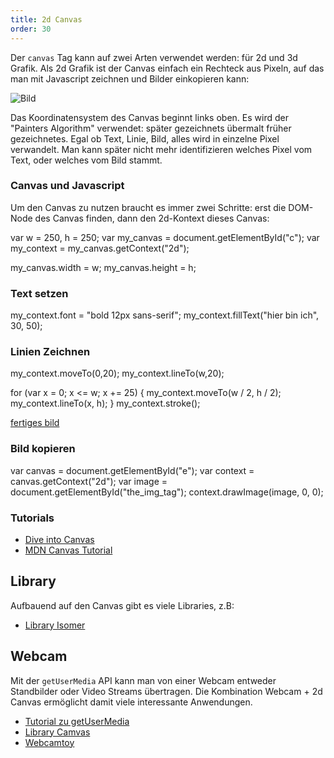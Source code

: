 ```yaml
---
title: 2d Canvas
order: 30
---
```



Der `canvas` Tag kann auf zwei Arten verwendet werden: für 2d und 3d Grafik.
Als 2d Grafik ist der Canvas einfach ein Rechteck aus Pixeln, auf das
man mit Javascript zeichnen und Bilder einkopieren kann:

![Bild](/images/canvas.png)

Das Koordinatensystem des Canvas beginnt links oben. Es wird der "Painters Algorithm"
verwendet: später gezeichnets übermalt früher gezeichnetes.  Egal ob Text, Linie,
Bild, alles wird in einzelne Pixel verwandelt.  Man kann später nicht mehr identifizieren
welches Pixel vom Text, oder welches vom Bild stammt.

### Canvas und Javascript

Um den Canvas zu nutzen braucht es immer zwei Schritte:
erst die DOM-Node des Canvas finden, dann den 2d-Kontext dieses
Canvas:

<javascript>
var w = 250,
    h = 250;
var my_canvas = document.getElementById("c");
var my_context = my_canvas.getContext("2d");

my_canvas.width = w;
my_canvas.height = h;
</javascript>

### Text setzen

<javascript>
my_context.font = "bold 12px sans-serif";
my_context.fillText("hier bin ich", 30, 50);
</javascript>

### Linien Zeichnen

<javascript>
my_context.moveTo(0,20);
my_context.lineTo(w,20);

for (var x = 0; x <= w; x += 25) {
    my_context.moveTo(w / 2, h / 2);
    my_context.lineTo(x, h);
}
my_context.stroke();
</javascript>

[fertiges bild](https://jsfiddle.net/bjelline/Gu83s/)

### Bild kopieren

<javascript>
var canvas = document.getElementById("e");
var context = canvas.getContext("2d");
var image = document.getElementById("the_img_tag");
context.drawImage(image, 0, 0);
</javascript>

### Tutorials

* [Dive into Canvas](http://diveintohtml5.info/canvas.html)
* [MDN Canvas Tutorial](https://developer.mozilla.org/en-US/docs/Web/API/Canvas_API/Tutorial/Using_images)

## Library

Aufbauend auf den Canvas gibt es viele Libraries, z.B:

* [Library Isomer](http://jdan.github.io/isomer/)


## Webcam

Mit der `getUserMedia` API kann man von einer Webcam entweder
Standbilder oder Video Streams übertragen.  Die Kombination
Webcam + 2d Canvas ermöglicht damit viele interessante Anwendungen.

* [Tutorial zu getUserMedia](http://www.html5rocks.com/en/tutorials/getusermedia/intro/)
* [Library Camvas](https://github.com/cbrandolino/camvas)
* [Webcamtoy](https://webcamtoy.com/)



